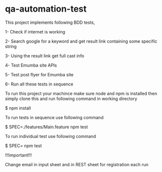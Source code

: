 # qa-automation-test

This project implements following BDD tests,

1- Check if internet is working

2- Search google for a keyword and get result link containing some specific string

3- Using the result link get full cast info

4- Test Emumba site APIs

5- Test post flyer for Emumba site

6- Run all these tests in sequence



To run this project your machince make sure node and npm is installed then simply clone this and run following command in working directory

$ npm install


To run tests in sequence use following command

$ SPEC=./features/Main.feature npm test


To run individual test use following command

$ SPEC=<path to feature file> npm test


!!!important!!!

Change email in input sheet and in REST sheet for registration each run 
